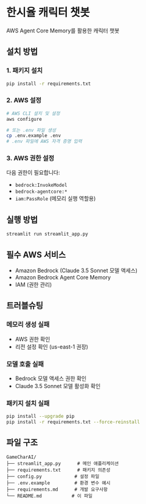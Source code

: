 # 한시율 캐릭터 챗봇

AWS Agent Core Memory를 활용한 캐릭터 챗봇

## 설치 방법

### 1. 패키지 설치
```bash
pip install -r requirements.txt
```

### 2. AWS 설정
```bash
# AWS CLI 설치 및 설정
aws configure

# 또는 .env 파일 생성
cp .env.example .env
# .env 파일에 AWS 자격 증명 입력
```

### 3. AWS 권한 설정
다음 권한이 필요합니다:
- `bedrock:InvokeModel`
- `bedrock-agentcore:*`
- `iam:PassRole` (메모리 실행 역할용)

## 실행 방법

```bash
streamlit run streamlit_app.py
```

## 필수 AWS 서비스
- Amazon Bedrock (Claude 3.5 Sonnet 모델 액세스)
- Amazon Bedrock Agent Core Memory
- IAM (권한 관리)

## 트러블슈팅

### 메모리 생성 실패
- AWS 권한 확인
- 리전 설정 확인 (us-east-1 권장)

### 모델 호출 실패
- Bedrock 모델 액세스 권한 확인
- Claude 3.5 Sonnet 모델 활성화 확인

### 패키지 설치 실패
```bash
pip install --upgrade pip
pip install -r requirements.txt --force-reinstall
```

## 파일 구조
```
GameCharAI/
├── streamlit_app.py      # 메인 애플리케이션
├── requirements.txt      # 패키지 의존성
├── config.py            # 설정 파일
├── .env.example         # 환경 변수 예시
├── requirements.md      # 개발 요구사항
└── README.md           # 이 파일
```
